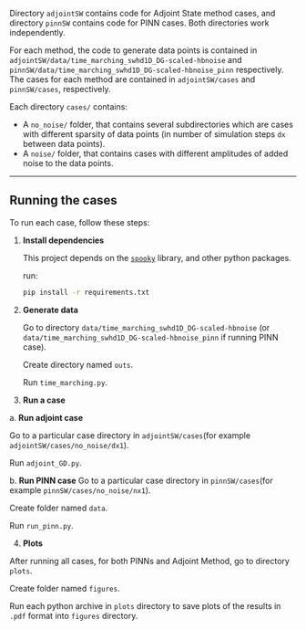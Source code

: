 Directory `adjointSW` contains code for Adjoint State method cases, and directory `pinnSW` contains code for PINN cases. Both directories work independently.

For each method, the code to generate data points is contained in `adjointSW/data/time_marching_swhd1D_DG-scaled-hbnoise` and `pinnSW/data/time_marching_swhd1D_DG-scaled-hbnoise_pinn` respectively. The cases for each method are contained in  `adjointSW/cases` and `pinnSW/cases`, respectively.

Each directory `cases/` contains:
- A `no_noise/` folder, that contains several subdirectories which are cases with different sparsity of data points (in number of simulation steps `dx` between data points).
- A `noise/` folder, that contains cases with different amplitudes of added noise to the data points.

---

## Running the cases

To run each case, follow these steps:

1. **Install dependencies**

   This project depends on the [`spooky`](https://github.com/PatricioClark/spooky.git) library, and other python packages.

   run:
    ```bash
    pip install -r requirements.txt

2. **Generate data**

   Go to directory `data/time_marching_swhd1D_DG-scaled-hbnoise` (or `data/time_marching_swhd1D_DG-scaled-hbnoise_pinn` if running PINN case).

   Create directory named `outs`.

   Run `time_marching.py`.

3. **Run a case**

  a. **Run adjoint case**

  Go to a particular case directory in `adjointSW/cases`(for example `adjointSW/cases/no_noise/dx1`).

  Run `adjoint_GD.py`.

  b. **Run PINN case**
  Go to a particular case directory in `pinnSW/cases`(for example `pinnSW/cases/no_noise/nx1`).

  Create folder named `data`.

  Run `run_pinn.py`.

4. **Plots**

  After running all cases, for both PINNs and Adjoint Method, go to directory `plots`.

  Create folder named `figures`.

  Run each python archive in `plots` directory to save plots of the results in `.pdf` format into `figures` directory.
